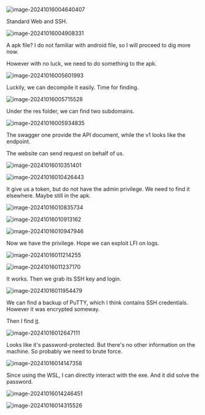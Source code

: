 ![image-20241016004640407](./assets/image-20241016004640407.png)

Standard Web and SSH.

![image-20241016004908331](./assets/image-20241016004908331.png)

A apk file? I do not familiar with android file, so I will proceed to dig more now.

However with no luck, we need to do something to the apk.

![image-20241016005601993](./assets/image-20241016005601993.png)

Luckily, we can decompile it easily. Time for finding.

![image-20241016005715528](./assets/image-20241016005715528.png)

Under the res folder, we can find two subdomains. 

![image-20241016005934835](./assets/image-20241016005934835.png)

The swagger one provide the API document, while the v1 looks like the endpoint.

The website can send request on behalf of us.

![image-20241016010351401](./assets/image-20241016010351401.png)

![image-20241016010426443](./assets/image-20241016010426443.png)

It give us a token, but do not have the admin privilege. We need to find it elsewhere. Maybe still in the apk.

![image-20241016010835734](./assets/image-20241016010835734.png)

![image-20241016010913162](./assets/image-20241016010913162.png)

![image-20241016010947946](./assets/image-20241016010947946.png)

Now we have the privilege. Hope we can exploit LFI on logs.

 ![image-20241016011214255](./assets/image-20241016011214255.png)

![image-20241016011237170](./assets/image-20241016011237170.png)

It works. Then we grab its SSH key and login.

![image-20241016011954479](./assets/image-20241016011954479.png)

We can find a backup of PuTTY, which I think contains SSH credentials. However it was encrypted someway.

Then I find [it](https://github.com/VoidSec/SolarPuttyDecrypt).

![image-20241016012647111](./assets/image-20241016012647111.png)

Looks like it's password-protected. But there's no other information on the machine. So probably we need to brute force.

![image-20241016014147358](./assets/image-20241016014147358.png)

Since using the WSL, I can directly interact with the exe. And it did solve the password.

![image-20241016014246451](./assets/image-20241016014246451.png)

![image-20241016014315526](./assets/image-20241016014315526.png)









